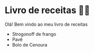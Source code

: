 # Livro de receitas :man_cook:

Olá! Bem vindo ao meu livro de receitas

 - Strogonoff de frango
 - Pavê
 - Bolo de Cenoura
